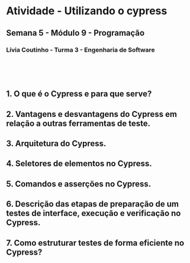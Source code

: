 # Atividade - Utilizando o cypress
## Semana 5 - Módulo 9 - Programação
### Livia Coutinho - Turma 3 - Engenharia de Software
<br>
<br>
<br>

## 1. O que é o Cypress e para que serve?
## 2. Vantagens e desvantagens do Cypress em relação a outras ferramentas de teste.
## 3. Arquitetura do Cypress.
## 4. Seletores de elementos no Cypress.
## 5. Comandos e asserções no Cypress.
## 6. Descrição das etapas de preparação de um testes de interface, execução e verificação no Cypress.
## 7. Como estruturar testes de forma eficiente no Cypress?